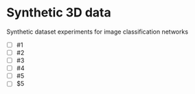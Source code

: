 # Synthetic 3D data
Synthetic dataset experiments for image classification networks
- [ ] #1
- [ ] #2
- [ ] #3
- [ ] #4
- [ ] #5
- [ ] $5

